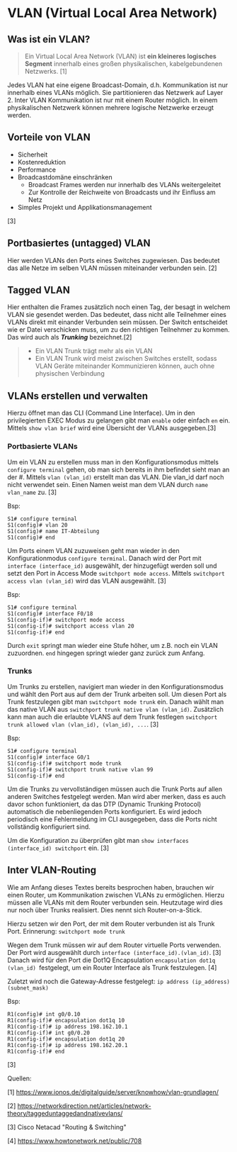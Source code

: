 # VLAN (Virtual Local Area Network)

## Was ist ein VLAN?

> Ein Virtual Local Area Network (VLAN) ist **ein kleineres logisches Segment** innerhalb eines großen physikalischen, kabelgebundenen Netzwerks. [1]

Jedes VLAN hat eine eigene Broadcast-Domain, d.h. Kommunikation ist nur innerhalb eines VLANs möglich. Sie partitionieren das Netzwerk auf Layer 2. Inter VLAN Kommunikation ist nur mit einem Router möglich. In einem physikalischen Netzwerk können mehrere logische Netzwerke erzeugt werden. 


## Vorteile von VLAN

* Sicherheit
* Kostenreduktion
* Performance
* Broadcastdomäne einschränken
  * Broadcast Frames werden nur innerhalb des VLANs weitergeleitet
  * Zur Kontrolle der Reichweite von Broadcasts und ihr Einfluss am Netz
* Simples Projekt und Applikationsmanagement

[3]

## Portbasiertes (untagged) VLAN

Hier werden VLANs den Ports eines Switches zugewiesen. Das bedeutet das alle Netze im selben VLAN müssen miteinander verbunden sein. [2]

## Tagged VLAN

Hier enthalten die Frames zusätzlich noch einen Tag, der besagt in welchem VLAN sie gesendet werden. Das bedeutet, dass nicht alle Teilnehmer eines VLANs direkt mit einander Verbunden sein müssen. Der Switch entscheidet wie er Datei verschicken muss, um zu den richtigen Teilnehmer zu kommen. Das wird auch als ***Trunking*** bezeichnet.[2]

> * Ein VLAN Trunk trägt mehr als ein VLAN
> * Ein VLAN Trunk wird meist zwischen Switches erstellt, sodass VLAN Geräte miteinander Kommunizieren können, auch ohne physischen Verbindung

## VLANs erstellen und verwalten

Hierzu öffnet man das CLI (Command Line Interface). Um in den privilegierten EXEC Modus zu gelangen gibt man `enable` oder einfach  `en` ein. Mittels `show vlan brief` wird eine Übersicht der VLANs ausgegeben.[3]

### Portbasierte VLANs

Um ein VLAN zu erstellen muss man in den Konfigurationsmodus mittels `configure terminal` gehen, ob man sich bereits in ihm befindet sieht man an der #. Mittels `vlan (vlan_id)` erstellt man das VLAN. Die vlan_id darf noch nicht verwendet sein. Einen Namen weist man dem VLAN durch `name vlan_name` zu. [3]

Bsp:

```
S1# configure terminal
S1(config)# vlan 20
S1(config)# name IT-Abteilung
S1(config)# end
```

Um Ports einem VLAN zuzuweisen geht man wieder in den Konfigurationmodus `configure terminal`. Danach wird der Port mit `interface (interface_id)` ausgewählt, der hinzugefügt werden soll und setzt den Port in Access Mode `switchport mode access`. Mittels `switchport access vlan (vlan_id)` wird das VLAN ausgewählt. [3]

Bsp:

```
S1# configure terminal
S1(config)# interface F0/18
S1(config-if)# switchport mode access
S1(config-if)# switchport access vlan 20
S1(config-if)# end
```

Durch `exit` springt man wieder eine Stufe höher, um z.B. noch ein VLAN zuzuordnen. `end` hingegen springt wieder ganz zurück zum Anfang.

### Trunks

Um Trunks zu erstellen, navigiert man wieder in den Konfigurationsmodus und wählt den Port aus auf dem der Trunk arbeiten soll. Um diesen Port als Trunk festzulegen gibt man `switchport mode trunk` ein. Danach wählt man das native VLAN aus `switchport trunk native vlan (vlan_id)`. Zusätzlich kann man auch die erlaubte VLANS auf dem Trunk festlegen `switchport trunk allowed vlan (vlan_id), (vlan_id), ...`. [3]

Bsp:

```
S1# configure terminal
S1(config)# interface G0/1
S1(config-if)# switchport mode trunk
S1(config-if)# switchport trunk native vlan 99
S1(config-if)# end
```

Um die Trunks zu vervollständigen müssen auch die Trunk Ports auf allen anderen Switches festgelegt werden. Man wird aber merken, dass es auch davor schon funktioniert, da das DTP (Dynamic Trunking Protocol) automatisch die nebenliegenden Ports konfiguriert. Es wird jedoch periodisch eine Fehlermeldung im CLI ausgegeben, dass die Ports nicht vollständig konfiguriert sind. 

Um die Konfiguration zu überprüfen gibt man `show interfaces (interface_id) switchport` ein. [3]

## Inter VLAN-Routing

Wie am Anfang dieses Textes bereits besprochen haben, brauchen wir einen Router, um Kommunikation zwischen VLANs zu ermöglichen. Hierzu müssen alle VLANs mit dem Router verbunden sein. Heutzutage wird dies nur noch über Trunks realisiert. Dies nennt sich Router-on-a-Stick.

Hierzu setzen wir den Port, der mit dem Router verbunden ist als Trunk Port. Erinnerung: `switchport mode trunk` 

Wegen dem Trunk müssen wir auf dem Router virtuelle Ports verwenden. Der Port wird ausgewählt durch `interface (interface_id).(vlan_id)`. [3] Danach wird für den Port die Dot1Q Encapsulation `encapsulation dot1q (vlan_id) `festgelegt, um ein Router Interface als Trunk festzulegen. [4]

Zuletzt wird noch die Gateway-Adresse festgelegt: `ip address (ip_address) (subnet_mask)`

Bsp:

```
R1(config)# int g0/0.10
R1(config-if)# encapsulation dot1q 10
R1(config-if)# ip address 198.162.10.1
R1(config-if)# int g0/0.20
R1(config-if)# encapsulation dot1q 20
R1(config-if)# ip address 198.162.20.1
R1(config-if)# end
```

[3]

 









Quellen:

[1] https://www.ionos.de/digitalguide/server/knowhow/vlan-grundlagen/

[2] https://networkdirection.net/articles/network-theory/taggeduntaggedandnativevlans/

[3] Cisco Netacad "Routing & Switching"

[4] https://www.howtonetwork.net/public/708
